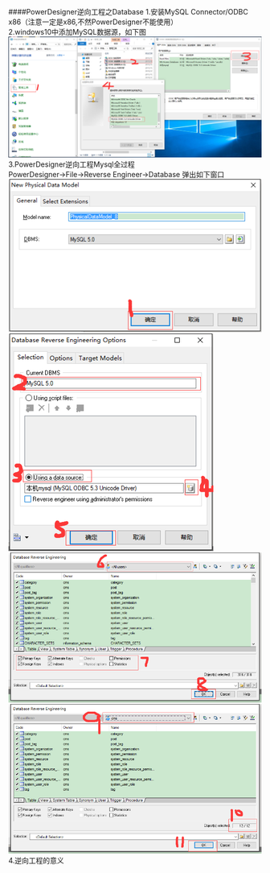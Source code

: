 ####PowerDesigner逆向工程之Database
1.安装MySQL Connector/ODBC x86（注意一定是x86,不然PowerDesigner不能使用）   
2.windows10中添加MySQL数据源，如下图
![windows10中添加MySQL数据源](./windows10下odbc数据源管理.png)
3.PowerDesigner逆向工程Mysql全过程  
PowerDesigner->File->Reverse Engineer->Database 弹出如下窗口
![PowerDesigner逆向工程新建物理数据模型1](./PowerDesigner逆向工程新建物理数据模型1.png)
![PowerDesigner逆向工程新建物理数据模型2](./PowerDesigner逆向工程新建物理数据模型2.png)
![PowerDesigner逆向工程新建物理数据模型3](./PowerDesigner逆向工程新建物理数据模型3.png)
![PowerDesigner逆向工程新建物理数据模型4](./PowerDesigner逆向工程新建物理数据模型4.png)  
4.逆向工程的意义  

